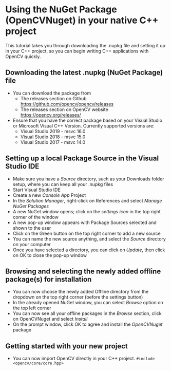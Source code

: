 # Using the NuGet Package (OpenCVNuget) in your native C++ project
This tutorial takes you through downloading the .nupkg file and setting it up in your C++ project, so you can begin writing C++ applications with OpenCV quickly.

## Downloading the latest .nupkg (NuGet Package) file

- You can download the package from
    - The releases section on Github
    https://github.com/opencv/opencv/releases
    - The releases section on OpenCV website
    https://opencv.org/releases/
- Ensure that you have the correct package based on your Visual Studio or Microsoft Visual C++ Version. Currently supported versions are:
    - Visual Studio 2019 - msvc 16.0
    - Visual Studio 2018 - msvc 15.0
    - Visual Studio 2017 - msvc 14.0

## Setting up a local Package Source in the Visual Studio IDE

- Make sure you have a *Source* directory, such as your Downloads folder setup, where you can keep all your .nupkg files
- Start Visual Studio IDE
- Create a new *Console App* Project
- In the *Solution Manager*, right-click on References and select *Manage NuGet Packages*
- A new NuGet window opens; click on the *settings icon* in the top right corner of the window
- A new pop-up window appears with Package Sources selected and shown to the user
- Click on the Green button on the top right corner to add a new source
- You can name the new source anything, and select the *Source* directory on your computer
- Once you have selected a directory, you can click on *Update*, then click on OK to close the pop-up window


## Browsing and selecting the newly added offline package(s) for installation

- You can now choose the newly added Offline directory from the dropdown on the top right corner (before the settings button)
- In the already opened NuGet window, you can select *Browse* option on the top left corner
- You can now see all your offline packages in the *Browse* section, click on OpenCVNuget and select *Install*
- On the prompt window, click OK to agree and install the *OpenCVNuget* package

## Getting started with your new project

- You can now import OpenCV directly in your C++ project.
`#include <opencv/core/core.hpp>`